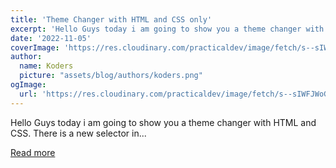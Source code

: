 ```yaml
---
title: 'Theme Changer with HTML and CSS only'
excerpt: 'Hello Guys today i am going to show you a theme changer with HTML and CSS. There is a new selector in...'
date: '2022-11-05'
coverImage: 'https://res.cloudinary.com/practicaldev/image/fetch/s--sIWFJWoG--/c_imagga_scale,f_auto,fl_progressive,h_420,q_auto,w_1000/https://dev-to-uploads.s3.amazonaws.com/uploads/articles/ru7f2vlxy6sbiowgrpod.png'
author:
  name: Koders
  picture: "assets/blog/authors/koders.png"
ogImage:
  url: 'https://res.cloudinary.com/practicaldev/image/fetch/s--sIWFJWoG--/c_imagga_scale,f_auto,fl_progressive,h_420,q_auto,w_1000/https://dev-to-uploads.s3.amazonaws.com/uploads/articles/ru7f2vlxy6sbiowgrpod.png'
---
```


Hello Guys today i am going to show you a theme changer with HTML and CSS. There is a new selector in...

[Read more](https://dev.to/shubhamtiwari909/theme-changer-with-html-and-css-only-4144)
